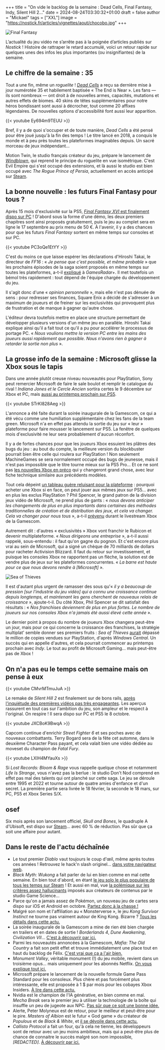 +++
title = "On vide le backlog de la semaine : Dead Cells, Final Fantasy, Indy, Silent Hill 2…"
date = 2024-08-24T03:30:32+01:00
draft = false
author = "Mickael"
tags = ["XXL"]
image = "https://nostick.fr/articles/vignettes/aout/chocobo.jpg"
+++

![Final Fantasy](chocobo.jpg "Ça a changé Uber.")

L’actualité du jeu vidéo ne s’arrête pas à la poignée d’articles publiés sur *Nostick* ! Histoire de rattraper le retard accumulé, voici un retour rapide sur quelques unes des infos les plus importantes (ou insignifiantes) de la semaine.

## Le chiffre de la semaine : 35

Tout a une fin, même un *roguelite* ! *[Dead Cells](https://deadcells.com)* a reçu sa dernière mise à jour numérotée 35 et habilement baptisée « The End is Near ». Les fans — ils sont nombreux — ont droit à de nouvelles armes, capacités, mutations et autres effets de biomes. 40 skins de têtes supplémentaires pour notre héros bondissant sont aussi à décrocher, tout comme 20 affixes légendaires. De nouvelles options d'accessibilité font aussi leur apparition.

{{< youtube Ey694m9TEUU >}}

Bref, il y a de quoi s'occuper et de toute manière, *Dead Cells* a été pensé pour être joué jusqu'à la fin des temps ! Le titre lancé en 2018, a conquis le monde et à peu près toutes les plateformes imaginables depuis. Un sacré morceau de jeux indépendant…

Motion Twin, le studio français créateur du jeu, prépare le lancement de *[Windblown](https://windblown.game)*, qui reprend le principe du roguelite en vue isométrique. C'est Evil Empire qui s'est occupé des extensions, et là aussi le studio est bien occupé avec *The Rogue Prince of Persia*, actuellement en accès anticipé sur [Steam](https://store.steampowered.com/app/2717880/The_Rogue_Prince_of_Persia/).

## La bonne nouvelle : les futurs Final Fantasy pour tous ?

Après 15 mois d'exclusivité sur la PS5, [*Final Fantasy XVI* est finalement dispo sur PC](https://nostick.fr/articles/2024/aout/1908-final-fantasy-xvi-pc-septembre/) ! D'abord sous la forme d'une démo, les deux premiers chapitres sont ainsi proposés gratuitement, puis le jeu au complet sera en ligne le 17 septembre au prix menu de 50 €. À l'avenir, il y a des chances pour que les futurs *Final Fantasy* sortent en même temps sur consoles et sur PC.

{{< youtube PC3oQe1EtYY >}}

C'est du moins ce que laisse espérer les déclarations d'Hiroshi Takai, le directeur de *FF16* : « *Je pense que c'est possible, et même probable* » que les prochains épisodes de la saga soient proposés en même temps sur toutes les plateformes, a-t-il [expliqué](https://www.gamesradar.com/games/final-fantasy/final-fantasy-16-confirms-september-pc-release-date-director-says-its-possible-probably-even-likely-future-final-fantasy-games-launch-day-1-on-pc/) à *GamesRadar+*. Il met toutefois un bémol très rapidement : tout dépend de l'équipe chargée du développement du jeu. 

Il s'agit donc d'une « *opinion personnelle* », mais elle n'est pas dénuée de sens : pour redresser ses finances, Square Enix a décidé de s'adresser à un maximum de joueurs et de freiner sur les exclusivités qui provoquent plus de frustration et de manque à gagner qu'autre chose.

L'éditeur devra toutefois mettre en place une structure permettant de développer plusieurs versions d'un même jeu en parallèle. Hiroshi Takai explique ainsi qu'il a fait tout ce qu'il a pu pour accélérer le processus de portage PC. « *Nous voulions mettre la version PC entre les mains des joueurs aussi rapidement que possible. Nous n'avons rien à gagner à retarder la sortie non plus* ». 

## La grosse info de la semaine : Microsoft glisse la Xbox sous le tapis

Dans une année plutôt creuse niveau nouveautés pour PlayStation, Sony peut remercier Microsoft de faire le sale boulot et remplir le catalogue du rival ! *Indiana Jones et le Cercle Ancien* sortira certes le 9 décembre sur Xbox et PC, mais [aussi au printemps prochain sur PS5](https://nostick.fr/articles/2024/aout/2008-indiana-jones-et-le-cercle-ancien-ps5/).

{{< youtube STrKl828Aeg >}}

L'annonce a été faite durant la soirée inaugurale de la Gamescom, ce qui a été vécu comme une humiliation supplémentaire chez les fans de la team green. Microsoft n'a en effet pas attendu la sortie du jeu sur « leur » plateforme pour faire mousser le lancement sur PS5. La fenêtre de quelques mois d'exclusivité ne leur sera probablement d'aucun réconfort. 

Il y a de fortes chances pour que les joueurs Xbox essuient les plâtres des bugs du jeu : au bout du compte, la meilleure version du blockbuster pourrait bien être celle qui roulera sur PlayStation ! Non seulement MachineGames se sera normalement occupé des bugs de jeunesse, mais il n'est pas impossible que le titre tourne mieux sur la PS5 Pro… Et ce ne sont pas [les nouvelles Xbox en préco](https://nostick.fr/articles/2024/aout/2108-nouvelles-xbox-preco/) qui y changeront grand chose, avec leur fiche technique similaire aux précédents modèles.

Tout cela dépeint [un tableau guère reluisant pour la plateforme](https://nostick.fr/articles/2024/mai/1505-bonjour-tristesse-chez-xbox/) : pourquoi acheter une Xbox si en face, on peut jouer aux mêmes jeux sur PS5… avec en plus les exclus PlayStation ? Phil Spencer, le grand patron de la division jeux vidéo de Microsoft, ne prend plus de gants : « *nous devons anticiper les changements de plus en plus importants dans certaines des méthodes traditionnelles de création et de distribution des jeux, et cela va changer. Cela va changer pour nous tous* », a-t-il [prévenu](https://www.youtube.com/live/L1Qd1cFr9VY?feature=shared) durant le livestream Xbox de la Gamescom.

Autrement dit : d'autres « exclusivités » Xbox vont franchir le Rubicon et devenir multiplateforme. « *Nous dirigeons une entreprise* », a-t-il aussi rappelé, sous-entendu : il faut qu'on gagne du pognon. Et c'est encore plus vrai au sein de Microsoft, qui a signé un chèque de 70 milliards de dollars pour racheter Activision Blizzard. Il faut du retour sur investissement, et puisque les consoles Xbox ne rapportent pas un flèche, la solution est de vendre plus de jeux sur les plateformes concurrentes. « *La barre est haute pour ce que nous devons rendre à [Microsoft]* ».

![Sea of Thieves](sea-of-thieves.jpg "Sea of Thieves vole tout sur PlayStation.")

Il est d'autant plus urgent de ramasser des sous qu'« *il y a beaucoup de pression [sur l'industrie du jeu vidéo] qui a connu une croissance continue depuis longtemps, et maintenant les gens cherchent de nouveaux relais de croissance* », ajoute-t-il. Du côté Xbox, Phil Spencer se dit satisfait des résultats : « *Nos franchises deviennent de plus en plus fortes. Le nombre de joueurs sur nos consoles Xbox n'a jamais été aussi élevé cette année* ». 

Le dernier point à propos du nombre de joueurs Xbox changera peut-être un jour, mais pour ce qui concerne la croissance des franchises, la stratégie multiplat' semble donner ses premiers fruits : *Sea of Thieves* [aurait](https://www.windowscentral.com/gaming/xbox/phil-spencer-we-have-more-xbox-console-players-than-ever-as-fans-question-microsofts-multi-platform-strategy) dépassé le million de copies vendues sur PlayStation, d'après *Windows Central*. Un succès qui en appelle d'autres, et cela pourrait commencer au printemps prochain avec *Indy*. Le tout au profit de Microsoft Gaming… mais peut-être pas de Xbox !

## On n'a pas eu le temps cette semaine mais on pense à eux

{{< youtube CMvrMTmuJuA >}} 

Le remake de *Silent Hill 2* est finalement sur de bons rails, [après l'inquiétude des premières vidéos pas très engageantes](https://nostick.fr/articles/2024/aout/0708-silent-hill-2-developpeurs-donnez-chance/). Les aperçus rassurent en tout cas sur l'ambition du jeu, son ampleur et le respect à l'original. On respire ! Il sera dispo sur PC et PS5 le 8 octobre.

{{< youtube JXCBoK9BwqA >}} 

Capcom continue d'enrichir *Street Fighter 6* et ses poches avec de nouveaux combattants. Terry Bogard sera de la fête cet automne, dans le deuxième Character Pass payant, et cela valait bien une vidéo dédiée au moveset du champion de *Fatal Fury*.

{{< youtube LXIH4MYauXs >}}

Si *Lost Records: Bloom & Rage* vous rappelle quelque chose et notamment *Life Is Strange*, vous n'avez pas la berlue : le studio Don't Nod comprend en effet pas mal des talents qui ont planché sur cette saga. Le jeu se déroule entre 1995 et 2022 et tourne autour de quatre amies d'enfance et d'un secret. La première partie sera livrée le 18 février, la seconde le 18 mars, sur PC, PS5 et Xbox Series S/X.

## osef

Six mois après son lancement officiel, *Skull and Bones*, le quadruple A d'Ubisoft, est dispo sur [Steam](https://store.steampowered.com/app/2853730/Skull_and_Bones/)… avec 60 % de réduction. Pas sûr que ça soit une affaire pour autant.

## Dans le reste de l'actu déchaînée

- Le tout premier *Diablo* vaut toujours le coup d'œil, même après toutes ces années ! Retrouvez le hack'n slash originel… [dans votre navigateur web](https://nostick.fr/articles/2024/aout/1908-diablo-retour-navigateur/).
- *Black Myth: Wukong* a fait parler de lui en bien comme en mal cette semaine. En bien tout d'abord, en étant [le jeu solo le plus populaire de tous les temps sur Steam](https://nostick.fr/articles/2024/aout/2008-black-myth-wukong-jeu-populaire-steam/) ! Et aussi en mal, vue [la polémique sur les critères assez hallucinants](https://nostick.fr/articles/2024/aout/1908-black-myth-wukomg-propagande-feministe/) imposés aux créateurs de contenus par le studio Game Science…
- Parce qu'on a jamais assez de Pokémon, un nouveau jeu de cartes sera dispo sur iOS et Android en octobre. [Partez donc à la chasse !](https://nostick.fr/articles/2024/aout/2008-pokemon-pocket-cartes-poche/)
- Malgré son nom et l'affiliation au « Monsterverse », le jeu *Kong Survivor Instinct* ne tourne pas vraiment autour de King Kong. Bizarre ? [Tous les détails dans cette actu.](https://nostick.fr/articles/2024/aout/2008-kong-survivor-instinct-automne/)
- La soirée inaugurale de la Gamescom a mine de rien été bien chargée en trailers et en dates de sortie ! *Borderlands 4*, *Dune Awakening*, *Civilization VII*… [C'est à découvrir par ici.](https://nostick.fr/articles/2024/aout/2008-borderlands-4-dune-awakening-batman-arkham-shadow-civilization-vii/)
- Parmi les nouveautés annoncées à la Gamescom, *Mafia: The Old Country* a fait son petit effet et trouve immédiatement une place tout en haut du backlog de Félix. [C'est vrai que ça a l'air bien.](https://nostick.fr/articles/2024/aout/2108-mafia-the-old-country-2025/)
- *Monument Valley*, véritable monument (!) du jeu mobile, revient dans un troisième opus… mais uniquement pour les abonnés Netflix. [On vous explique tout ici.](https://nostick.fr/articles/2024/aout/2108-monument-valley-3-netflix/)
- Microsoft prépare le lancement de la nouvelle formule Game Pass Standard pour les consoleux. Plus chère et pas forcément plus intéressante, elle est proposée à 1 $ par mois pour les cobayes Xbox Insiders. [À lire dans cette actu.](https://nostick.fr/articles/2024/aout/2108-game-pass-microsoft-standard/)
- Nvidia est le champion de l'IA générative, en bien comme en mal. *Mecha Break* sera le premier jeu à utiliser la technologie de la boîte qui insuffle un peu de jugeote aux NPC. [Pas sûr que ce soit une bonne idée.](https://nostick.fr/articles/2024/aout/2108-pnj-nvidia-mecha-break/)
- Alerte, Peter Molyneux est de retour, pour le meilleur et peut-être pour le pire. *Masters of Albion* est le futur « God game » du créateur de *Populous* et de *Black & White*, et [il se dévoile dans cette actu.](https://nostick.fr/articles/2024/aout/2308-masters-of-albion-peter-molyneux/)
- *Callisto Protocol* a fait un four, qu'à cela ne tienne, les développeurs sont de retour avec un jeu moins ambitieux, mais qui a peut-être plus de chance de connaitre le succès malgré son nom impossible, *[REDACTED]*. [À découvrir par ici.](https://nostick.fr/articles/2024/aout/2308-redacted-joue-hades-callisto-protocol/)